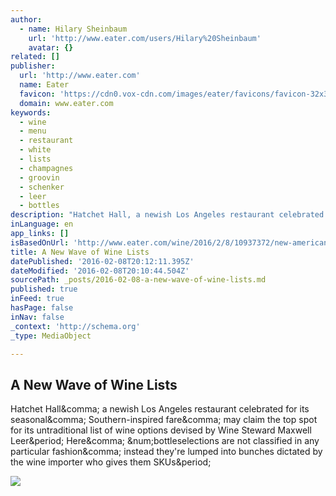 ```yaml
---
author:
  - name: Hilary Sheinbaum
    url: 'http://www.eater.com/users/Hilary%20Sheinbaum'
    avatar: {}
related: []
publisher:
  url: 'http://www.eater.com'
  name: Eater
  favicon: 'https://cdn0.vox-cdn.com/images/eater/favicons/favicon-32x32.vddfefb3.png'
  domain: www.eater.com
keywords:
  - wine
  - menu
  - restaurant
  - white
  - lists
  - champagnes
  - groovin
  - schenker
  - leer
  - bottles
description: "Hatchet Hall, a newish Los Angeles restaurant celebrated for its seasonal, Southern-inspired fare, may claim the top spot for its untraditional list of wine options devised by Wine Steward Maxwell Leer. Here, #bottleselections are not classified in any particular fashion, instead they're lumped into bunches dictated by the wine importer who gives them SKUs."
inLanguage: en
app_links: []
isBasedOnUrl: 'http://www.eater.com/wine/2016/2/8/10937372/new-american-wine-lists'
title: A New Wave of Wine Lists
datePublished: '2016-02-08T20:12:11.395Z'
dateModified: '2016-02-08T20:10:44.504Z'
sourcePath: _posts/2016-02-08-a-new-wave-of-wine-lists.md
published: true
inFeed: true
hasPage: false
inNav: false
_context: 'http://schema.org'
_type: MediaObject

---
```

<article style=""><h1>A New Wave of Wine Lists</h1><p>Hatchet Hall&amp;comma; a newish Los Angeles restaurant celebrated for its seasonal&amp;comma; Southern-inspired fare&amp;comma; may claim the top spot for its untraditional list of wine options devised by Wine Steward Maxwell Leer&amp;period; Here&amp;comma; &amp;num;bottleselections are not classified in any particular fashion&amp;comma; instead they're lumped into bunches dictated by the wine importer who gives them SKUs&amp;period;</p><img src="https://cdn2.vox-cdn.com/thumbor/jImxbDAkD_0QIHXiTguU6YAg13s=/0x74:1991x1194/1600x900/cdn0.vox-cdn.com/uploads/chorus_image/image/48757609/shutterstock_3215329371.0.0.jpg" /></article>